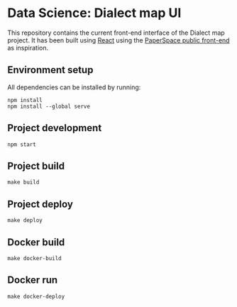 # Data Science: Dialect map UI

This repository contains the current front-end interface of the Dialect map project.
It has been built using [React][react-webpage] using the [PaperSpace public front-end][paperscape-ui] as inspiration.


## Environment setup
All dependencies can be installed by running:
```shell script
npm install
npm install --global serve
```

## Project development
```shell script
npm start
```

## Project build
```shell script
make build
```

## Project deploy
```shell script
make deploy
```

## Docker build
```shell script
make docker-build
```

## Docker run
```shell script
make docker-deploy
```


[paperscape-ui]: https://github.com/paperscape/paperscape-mapclient
[react-webpage]: https://reactjs.org/
